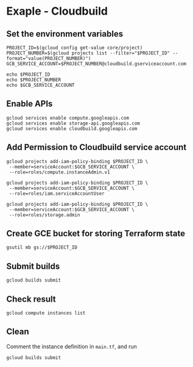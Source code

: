# Exaple - Cloudbuild

## Set the environment variables

```
PROJECT_ID=$(gcloud config get-value core/project)
PROJECT_NUMBER=$(gcloud projects list --filter="$PROJECT_ID" --format="value(PROJECT_NUMBER)")
GCB_SERVICE_ACCOUNT=$PROJECT_NUMBER@cloudbuild.gserviceaccount.com

echo $PROJECT_ID
echo $PROJECT_NUMBER
echo $GCB_SERVICE_ACCOUNT
```

## Enable APIs

```
gcloud services enable compute.googleapis.com
gcloud services enable storage-api.googleapis.com
gcloud services enable cloudbuild.googleapis.com
```

## Add Permission to Cloudbuild service account

```
gcloud projects add-iam-policy-binding $PROJECT_ID \
 --member=serviceAccount:$GCB_SERVICE_ACCOUNT \
 --role=roles/compute.instanceAdmin.v1

gcloud projects add-iam-policy-binding $PROJECT_ID \
 --member=serviceAccount:$GCB_SERVICE_ACCOUNT \
 --role=roles/iam.serviceAccountUser

gcloud projects add-iam-policy-binding $PROJECT_ID \
 --member=serviceAccount:$GCB_SERVICE_ACCOUNT \
 --role=roles/storage.admin
```

## Create GCE bucket for storing Terraform state

```
gsutil mb gs://$PROJECT_ID
```

## Submit builds

```
gcloud builds submit
```

## Check result

```
gcloud compute instances list
```

## Clean

Comment the instance definition in `main.tf`, and run

```
gcloud builds submit
```
